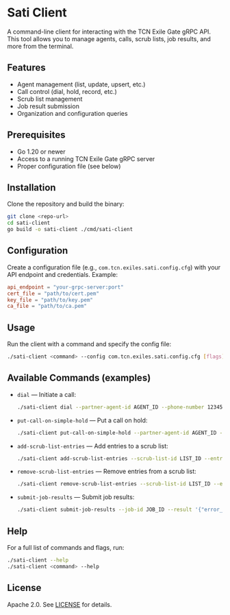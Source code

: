 # Sati Client

A command-line client for interacting with the TCN Exile Gate gRPC API. This tool allows you to manage agents, calls, scrub lists, job results, and more from the terminal.

## Features
- Agent management (list, update, upsert, etc.)
- Call control (dial, hold, record, etc.)
- Scrub list management
- Job result submission
- Organization and configuration queries

## Prerequisites
- Go 1.20 or newer
- Access to a running TCN Exile Gate gRPC server
- Proper configuration file (see below)

## Installation
Clone the repository and build the binary:

```sh
git clone <repo-url>
cd sati-client
go build -o sati-client ./cmd/sati-client
```

## Configuration
Create a configuration file (e.g., `com.tcn.exiles.sati.config.cfg`) with your API endpoint and credentials. Example:

```toml
api_endpoint = "your-grpc-server:port"
cert_file = "path/to/cert.pem"
key_file = "path/to/key.pem"
ca_file = "path/to/ca.pem"
```

## Usage
Run the client with a command and specify the config file:

```sh
./sati-client <command> --config com.tcn.exiles.sati.config.cfg [flags]
```

## Available Commands (examples)
- `dial` — Initiate a call:
  ```sh
  ./sati-client dial --partner-agent-id AGENT_ID --phone-number 1234567890 --config com.tcn.exiles.sati.config.cfg
  ```
- `put-call-on-simple-hold` — Put a call on hold:
  ```sh
  ./sati-client put-call-on-simple-hold --partner-agent-id AGENT_ID --config com.tcn.exiles.sati.config.cfg
  ```
- `add-scrub-list-entries` — Add entries to a scrub list:
  ```sh
  ./sati-client add-scrub-list-entries --scrub-list-id LIST_ID --entries '[{"content":"1234567890","notes":"spam"}]' --config com.tcn.exiles.sati.config.cfg
  ```
- `remove-scrub-list-entries` — Remove entries from a scrub list:
  ```sh
  ./sati-client remove-scrub-list-entries --scrub-list-id LIST_ID --entries "1234567890,0987654321" --config com.tcn.exiles.sati.config.cfg
  ```
- `submit-job-results` — Submit job results:
  ```sh
  ./sati-client submit-job-results --job-id JOB_ID --result '{"error_result":{"message":"fail"}}' --config com.tcn.exiles.sati.config.cfg
  ```

## Help
For a full list of commands and flags, run:

```sh
./sati-client --help
./sati-client <command> --help
```

## License
Apache 2.0. See [LICENSE](LICENSE) for details. 
